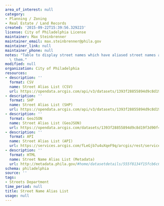 ```yaml
---
area_of_interest: null
category:
- Planning / Zoning
- Real Estate / Land Records
created: '2015-09-22T15:39:56.329223'
license: City of Philadelphia License
maintainer: Max Steinbrenner
maintainer_email: max.steinbrenner@phila.gov
maintainer_link: null
maintainer_phone: null
notes: "Table to display street names which have aliased street names associated with\
  \ them."
modified: null
organization: City of Philadelphia
resources:
- description: ''
  format: CSV
  name: Street Alias List (CSV)
  url: https://opendata.arcgis.com/api/v3/datasets/1393f28855894d9c8d19f3d90f44cc0e_0/downloads/data?format=csv&spatialRefId=4326
- description: ''
  format: SHP
  name: Street Alias List (SHP)
  url: https://opendata.arcgis.com/api/v3/datasets/1393f28855894d9c8d19f3d90f44cc0e_0/downloads/data?format=shp&spatialRefId=4326
- description: ''
  format: GeoJSON
  name: Street Alias List (GeoJSON)
  url: https://opendata.arcgis.com/datasets/1393f28855894d9c8d19f3d90f44cc0e_0.geojson
- description: ''
  format: API
  name: Street Alias List (API)
  url: https://services.arcgis.com/fLeGjb7u4uXqeF9q/arcgis/rest/services/ALIAS_LIST/FeatureServer/0/query?outFields=*&where=1%3D1
- description: ''
  format: HTML
  name: Street Name Alias List (Metadata)
  url: http://metadata.phila.gov/#home/datasetdetails/555f8134f15fcb6c6ed44137/representationdetails/56004525cb3762684f57a3b0/
schema: philadelphia
source: ''
tags:
- Streets Department
time_period: null
title: Street Name Alias List
usage: null
---
```


